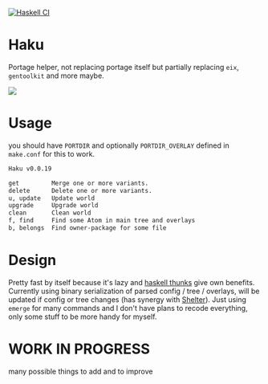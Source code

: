 [![Haskell CI](https://github.com/Miezhiko/Haku/actions/workflows/haskell.yml/badge.svg)](https://github.com/Miezhiko/Haku/actions/workflows/haskell.yml)

# Haku
Portage helper, not replacing portage itself but partially replacing `eix`, `gentoolkit` and more maybe.

<img src="https://cdn.discordapp.com/attachments/740144639050383412/1039095540064981023/Screenshot_from_2022-11-07_12-34-02.png">

# Usage

you should have `PORTDIR` and optionally `PORTDIR_OVERLAY` defined in `make.conf` for this to work.

```bash
Haku v0.0.19

get         Merge one or more variants.             
delete      Delete one or more variants.            
u, update   Update world                            
upgrade     Upgrade world                           
clean       Clean world                             
f, find     Find some Atom in main tree and overlays
b, belongs  Find owner-package for some file        
```

# Design

Pretty fast by itself because it's lazy and [haskell thunks](https://wiki.haskell.org/Thunk) give own benefits.
Currently using binary serialization of parsed config / tree / overlays, will be updated if config or tree changes (has synergy with [Shelter](https://github.com/Miezhiko/Shelter)).
Just using `emerge` for many commands and I don't have plans to recode everything, only some stuff to be more handy for myself.

# WORK IN PROGRESS

many possible things to add and to improve
